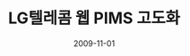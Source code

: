 ---
caption: #what displays in the portfolio grid:
  title: "LG텔레콤 웹 PIMS 고도화"
  subtitle: "LG텔레콤 홈페이지 개인정보 동기화"
  thumbnail: assets/img/portfolio/lgtpims/thumb_lgtpims.png
  
#what displays when the item is clicked:
title: "LG텔레콤 웹 PIMS 고도화"
projecttitle: "프로젝트 설명"
project: "LG텔레콤 메인 웹사이트(http://www.lgtelecom.com/) 중 고객 편의를 위해 제공되어온 회원들의 개인정보(주소록, 일정) 관리 개선을 위한 PIMS 구조 개선 프로젝트<br>주소록, 일정등의 정보의 아웃룩, 엑셀등과 연동기능 제공"
roletitle: "주요업무 및 담당역할"
role: "&nbsp;• ActiveX 인터페이스 모듈 제작<br>
&nbsp;• OOM(Outlook Object Model) Interface를 이용하여 MS Office Outlook과 주소록, 일정 연동<br>
&nbsp;• WAB(Windows Address Book) API를 이용하여 윈도우 주소록 연동<br>
&nbsp;• Excel, CSV 주소록, 일정 Import/Export 기능 제공<br>
&nbsp;• VCard, ICalendar Paser 제작<br>
&nbsp;• UAC 인증을 위한 모듈 분리 작업<br>
&nbsp;• TDD(Test-driven development)를 활용한 테스트 환경 구축"
datetitle: "참여기간"
startdate: 2009/06
enddate: 2009/11
skilltitle: "개발언어 / 주요기술 / 사용툴"
skills:
  - title: "Delphi 7"
  - title: "WAB"
  - title: "UAC"
  - title: "ActiveX"
linktitle: "링크"
link: "http://www.lgtelecom.com/"
imagetitle: "참고화면"
images:
 - src: assets/img/portfolio/lgtpims/lgtpims_01.png
 - alt: 
date: 2009-11-01
---